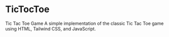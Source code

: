 # TicTocToe
Tic Tac Toe Game A simple implementation of the classic Tic Tac Toe game using HTML, Tailwind CSS, and JavaScript.
